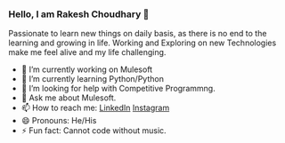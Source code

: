 ### Hello, I am Rakesh Choudhary 👋

Passionate to learn new things on daily basis, as there is no end to the learning and growing in life. Working and Exploring on new Technologies make me feel alive and my life challenging.

- 🔭 I’m currently working on Mulesoft
- 🌱 I’m currently learning Python/Python
- 🤔 I’m looking for help with Competitive Programmng.
- 💬 Ask me about Mulesoft.
- 📫 How to reach me: [LinkedIn](https://www.linkedin.com/in/rakesh-raingaram-choudhary/)
[Instagram](https://www.instagram.com/_r_a_k_y_a_/)
- 😄 Pronouns: He/His
- ⚡ Fun fact: Cannot code without music.

